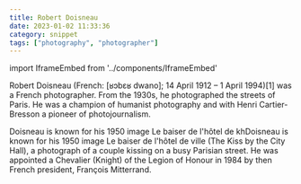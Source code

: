 ```yaml
---
title: Robert Doisneau
date: 2023-01-02 11:33:36
category: snippet
tags: ["photography", "photographer"]
---
```


import IframeEmbed from '../components/IframeEmbed'

<IframeEmbed src='https://youtube.com/embed/vT8dU4WyHcs' />

Robert Doisneau (French: [ʁɔbɛʁ dwano]; 14 April 1912 – 1 April 1994)[1] was a
French photographer. From the 1930s, he photographed the streets of Paris. He
was a champion of humanist photography and with Henri Cartier-Bresson a pioneer
of photojournalism.

Doisneau is known for his 1950 image Le baiser de l'hôtel de khDoisneau is known
for his 1950 image Le baiser de l'hôtel de ville (The Kiss by the City Hall), a
photograph of a couple kissing on a busy Parisian street. He was appointed a
Chevalier (Knight) of the Legion of Honour in 1984 by then French president,
François Mitterrand.
